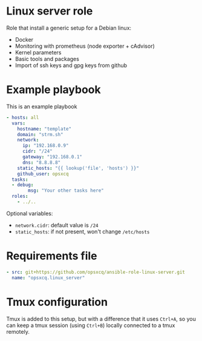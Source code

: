 # Linux server role

Role that install a generic setup for a Debian linux:

 - Docker
 - Monitoring with prometheus (node exporter + cAdvisor)
 - Kernel parameters
 - Basic tools and packages
 - Import of ssh keys and gpg keys from github
 
# Example playbook

This is an example playbook


```yml
- hosts: all
  vars:
    hostname: "template"
    domain: "strm.sh"
    network:
      ip: "192.168.0.9"
      cidr: "/24"
      gateway: "192.168.0.1"
      dns: "8.8.8.8"
    static_hosts: "{{ lookup('file', 'hosts') }}"
    github_user: opsxcq
  tasks:
  - debug:
        msg: "Your other tasks here"
  roles:
    - ../..
```

Optional variables:

 - `network.cidr`: default value is `/24`
 - `static_hosts`: if not present, won't change `/etc/hosts`

# Requirements file

```yml
- src: git+https://github.com/opsxcq/ansible-role-linux-server.git
  name: "opsxcq.linux_server"
```

# Tmux configuration

Tmux is added to this setup, but with a difference that it uses `Ctrl+A`, so you
can keep a tmux session (using `Ctrl+B`) locally connected to a tmux remotely.
